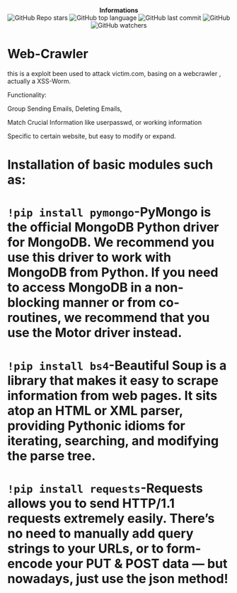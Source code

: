 <p align="center"> 
    <b>Informations</b><br>
    <img alt="GitHub Repo stars" src="https://img.shields.io/github/stars/BlacksCrows/Worm-Crawler?style=social">
    <img alt="GitHub top language" src="https://img.shields.io/github/languages/top/BlacksCrows/Worm-Crawler">
    <img alt="GitHub last commit" src="https://img.shields.io/github/last-commit/BlacksCrows/Worm-Crawler">
    <img alt="GitHub" src="https://img.shields.io/github/license/Its-Vichy/Mirkat">
    <img alt="GitHub watchers" src="https://img.shields.io/github/watchers/BlacksCrows/Worm-Crawler?style=social">
</p>


# Web-Crawler
this is a exploit been used to attack victim.com, basing on a webcrawler , actually a XSS-Worm.

Functionality:

Group Sending Emails, Deleting Emails,

Match Crucial Information like userpasswd, or working information

Specific to certain website, but easy to modify or expand.


**Installation of basic modules such as:**
=====
```!pip install pymongo```-PyMongo is the official MongoDB Python driver for MongoDB. We recommend you use this driver to work with MongoDB from Python. If you need to access MongoDB in a non-blocking manner or from co-routines, we recommend that you use the Motor driver instead.
=====

```!pip install bs4```-Beautiful Soup is a library that makes it easy to scrape information from web pages. It sits atop an HTML or XML parser, providing Pythonic idioms for iterating, searching, and modifying the parse tree.
=====

```!pip install requests```-Requests allows you to send HTTP/1.1 requests extremely easily. There’s no need to manually add query strings to your URLs, or to form-encode your PUT & POST data — but nowadays, just use the json method!
=====

